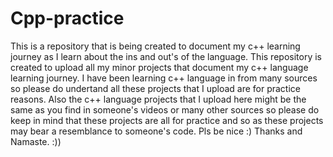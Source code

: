 # Cpp-practice
This is a repository that is being created to document my c++ learning journey as I learn about the ins and out's of the language. This repository is created to upload all my minor projects that document my c++ language learning journey.
I have been learning c++ language in from many sources so please do undertand all these projects that I upload are for practice reasons.
Also the c++ language projects that I upload here might be the same as you find in someone's videos or many other sources so please do keep in mind that these projects are all for practice and so as these projects may bear a resemblance to someone's code. Pls be nice :)
Thanks and Namaste. :))
